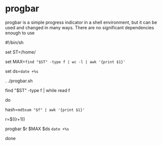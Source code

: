 # progbar 
progbar is a simple progress indicator in a shell environment, but it can be used and changed in many ways.
There are no significant dependencies
enough to use

#!/bin/sh

set ST=/home/ 

set MAX=`find "$ST" -type f | wc -l | awk '{print $1}'`

set ds=`date +%s`

. ./progbar.sh

find "$ST" -type f | while read f

do

 hash=`md5sum "$f" | awk '{print $1}'`
 
 r=$((r+1))
 
 progbar $r $MAX $ds `date +%s`
 
done
